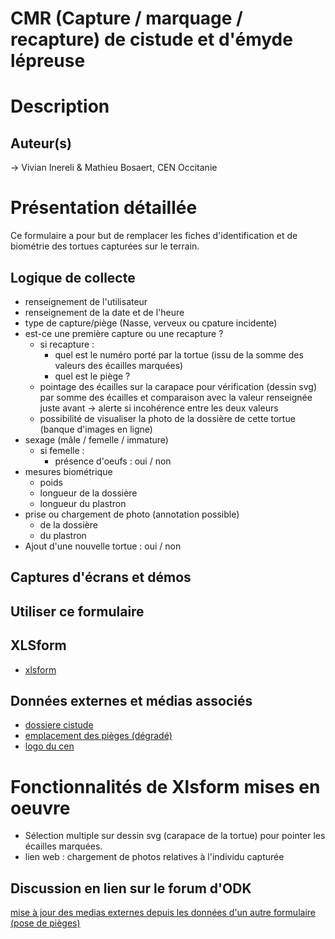 # CMR (Capture / marquage / recapture) de cistude et d'émyde lépreuse
# Description
## Auteur(s)
-> Vivian Inereli & Mathieu Bosaert, CEN Occitanie
# Présentation détaillée
Ce formulaire a pour but de remplacer les fiches d'identification et de biométrie des tortues capturées sur le terrain.
## Logique de collecte
* renseignement de l'utilisateur
* renseignement de la date et de l'heure
* type de capture/piège (Nasse, verveux ou cpature incidente)
* est-ce une première capture ou une recapture ?
  * si recapture :
    * quel est le numéro porté par la tortue (issu de la somme des valeurs des écailles marquées)
    * quel est le piège ?
  * pointage des écailles sur la carapace pour vérification (dessin svg) par somme des écailles et comparaison avec la valeur renseignée juste avant
   -> alerte si incohérence entre les deux valeurs
  * possibilité de visualiser la photo de la dossière de cette tortue (banque d'images en ligne)
* sexage (mâle / femelle / immature)
  * si femelle :
    * présence d'oeufs : oui / non
* mesures biométrique
  * poids
  * longueur de la dossière
  * longueur du plastron
* prise ou chargement de photo (annotation possible)
  * de la dossière
  * du plastron
* Ajout d'une nouvelle tortue : oui / non

## Captures d'écrans et démos
## Utiliser ce formulaire
## XLSform
* [xlsform](../fichiers/cmr_cistude_emyde/CMR_Cistude_captures.xlsx)
## Données externes et médias associés
* [dossiere cistude](../fichiers/cmr_cistude_emyde/cistude_dossiere_etiquette.svg)
* [emplacement des pièges (dégradé)](../fichiers/cmr_cistude_emyde/pieges.geojson)
* [logo du cen](../fichiers/cmr_cistude_emyde/logo_cen.jpg)
# Fonctionnalités de Xlsform mises en oeuvre
* Sélection multiple sur dessin svg (carapace de la tortue) pour pointer les écailles marquées.
* lien web : chargement de photos relatives à l'individu capturée
## Discussion en lien sur le forum d'ODK
[mise à jour des medias externes depuis les données d'un autre formulaire (pose de pièges)](https://forum.getodk.org/t/updating-external-datasets-from-another-forms-submissions-data-from-within-a-postgresql-database/37596)

